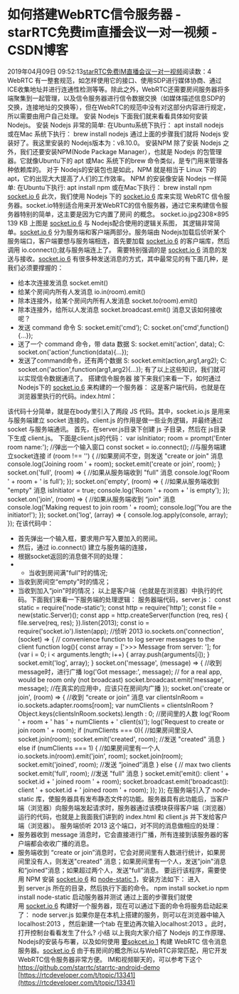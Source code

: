 # 如何搭建WebRTC信令服务器 - starRTC免费im直播会议一对一视频 - CSDN博客
2019年04月09日 09:52:13[starRTC免费IM直播会议一对一视频](https://me.csdn.net/elesos)阅读数：4
WebRTC 有一整套规范，如怎样使用它的接口、使用SDP进行媒体协商、通过ICE收集地址并进行连通性检测等等。除此之外，WebRTC还需要房间服务器将多端聚集到一起管理，以及信令服务器进行信令数据交换（如媒体描述信息SDP的交换，连接地址的交换等），但在WebRTC的规范中没有对这部分内容进行规定，所以需要由用户自己处理。
安装 Nodejs
下面我们就来看看具体如何安装 Nodejs。
安装 Nodejs 非常的简单:
在Ubuntu系统下执行：
apt install nodejs
或在Mac 系统下执行：
brew install nodejs
通过上面的步骤我们就将 Nodejs 安装好了。我这里安装的 Nodejs版本为：v8.10.0。
安装NPM
除了安装 Nodejs 之外，我们还要安装NPM(Node Package Manager），也就是 Nodejs 的包管理器。它就像Ubuntu下的 apt 或Mac 系统下的brew 命令类似，是专门用来管理各种依赖库的。
对于 Nodejs的安装包也是如此，NPM 就是相当于 Linux 下的 apt，它的出现大大提高了人们的工作效率。
NPM 的安装像安装 Nodejs 一样简单:
在Ubuntu下执行:
apt install npm
或在Mac下执行：
brew install npm
[socket.io 6](http://socket.io/)
此次，我们使用 Nodejs 下的 [socket.io 6](http://socket.io/) 库来实现 WebRTC 信令服务器。socket.io特别适合用来开发WebRTC的信令服务器，通过它来构建信令服务器特别的简单，这主要是因为它内置了房间 的概念。
socket.io.jpg2308×895 139 KB
上图是 [socket.io 6](http://socket.io/) 与 Nodejs配合使用的逻辑关系图， 其逻辑非常简单。[socket.io 6](http://socket.io/) 分为服务端和客户端两部分。服务端由 Nodejs加载后侦听某个服务端口，客户端要想与服务端相连，首先要加载 [socket.io 6](http://socket.io/) 的客户端库，然后调用 io.connect();就与服务端连上了。
需要特别强调的是 [socket.io 6](http://socket.io/) 消息的发送与接收。[socket.io 6](http://socket.io/) 有很多种发送消息的方式，其中最常见的有下面几种，是我们必须要撑握的：
- 给本次连接发消息
socket.emit()
- 给某个房间内所有人发消息
io.in(room).emit()
- 除本连接外，给某个房间内所有人发消息
socket.to(room).emit()
- 除本连接外，给所以人发消息
socket.broadcast.emit()
消息又该如何接收呢？
- 发送 command 命令
S: socket.emit('cmd’); C: socket.on('cmd',function(){...});
- 送了一个 command 命令，带 data 数据
S: socket.emit('action', data); C: socket.on('action',function(data){...});
- 发送了command命令，还有两个数据
S: socket.emit(action,arg1,arg2); C: socket.on('action',function(arg1,arg2){...});
有了以上这些知识，我们就可以实现信令数据通讯了。
搭建信令服务器
接下来我们来看一下，如何通过 Nodejs下的 [socket.io 6](http://socket.io/) 来构建的一个服务器：
这是客户端代码，也就是在浏览器里执行的代码。index.html：
<!DOCTYPE html> <html> <head> <title>WebRTC client</title> </head> <body> <script src='/socket.io/socket.io.js'></script> <script src='js/client.js'></script> </body> </html>
该代码十分简单，就是在body里引入了两段 JS 代码。其中，socket.io.js 是用来与服务端建立 socket 连接的。client.js 的作用是做一些业务逻辑，并最终通过 socket 与服务端通讯。
首先，在server.js目录下创建 js 子目录，然后在 js目录下生成 client.js。
下面是client.js的代码：
var isInitiator; room = prompt('Enter room name:'); //弹出一个输入窗口 const socket = io.connect(); //与服务端建立socket连接 if (room !== '') { //如果房间不空，则发送 "create or join" 消息 console.log('Joining room ' + room); socket.emit('create or join', room); } socket.on('full', (room) => { //如果从服务端收到 "full" 消息 console.log('Room ' + room + ' is full'); }); socket.on('empty', (room) => { //如果从服务端收到 "empty" 消息 isInitiator = true; console.log('Room ' + room + ' is empty'); }); socket.on('join', (room) => { //如果从服务端收到 “join" 消息 console.log('Making request to join room ' + room); console.log('You are the initiator!'); }); socket.on('log', (array) => { console.log.apply(console, array); });
在该代码中：
- 首先弹出一个输入框，要求用户写入要加入的房间。
- 然后，通过 io.connect() 建立与服务端的连接，
- 根据socket返回的消息做不同的处理：
- - 当收到房间满"full"时的情况;
- 当收到房间空“empty"时的情况；
- 当收到加入“join"时的情况；
以上是客户端（也就是在浏览器）中执行的代码。下面我们来看一下服务端的处理逻辑：
服务器端代码，server.js：
const static = require('node-static'); const http = require('http'); const file = new(static.Server)(); const app = http.createServer(function (req, res) { file.serve(req, res); }).listen(2013); const io = require('socket.io').listen(app); //侦听 2013 io.sockets.on('connection', (socket) => { // convenience function to log server messages to the client function log(){ const array = ['>>> Message from server: ']; for (var i = 0; i < arguments.length; i++) { array.push(arguments[i]); } socket.emit('log', array); } socket.on('message', (message) => { //收到message时，进行广播 log('Got message:', message); // for a real app, would be room only (not broadcast) socket.broadcast.emit('message', message); //在真实的应用中，应该只在房间内广播 }); socket.on('create or join', (room) => { //收到 “create or join” 消息 var clientsInRoom = io.sockets.adapter.rooms[room]; var numClients = clientsInRoom ? Object.keys(clientsInRoom.sockets).length : 0; //房间里的人数 log('Room ' + room + ' has ' + numClients + ' client(s)'); log('Request to create or join room ' + room); if (numClients === 0){ //如果房间里没人 socket.join(room); socket.emit('created', room); //发送 "created" 消息 } else if (numClients === 1) { //如果房间里有一个人 io.sockets.in(room).emit('join', room); socket.join(room); socket.emit('joined', room); //发送 “joined”消息 } else { // max two clients socket.emit('full', room); //发送 "full" 消息 } socket.emit('emit(): client ' + socket.id + ' joined room ' + room); socket.broadcast.emit('broadcast(): client ' + socket.id + ' joined room ' + room); }); });
在服务端引入了 node-static 库，使服务器具有发布静态文件的功能。服务器具有此功能后，当客户端（浏览器）向服务端发起请求时，服务器通过该模块获得客户端（浏览器）运行的代码，也就是上我面我们讲到的 index.html 和 client.js 并下发给客户端（浏览器）。
服务端侦听 2013 这个端口，对不同的消息做相应的处理：
- 服务器收到 message 消息时，它会直接进行广播，所有连接到该服务器的客户端都会收收广播的消息。
- 服务端收到 “create or join”消息时，它会对房间里有人数进行统计，如果房间里没有人，则发送"created" 消息；如果房间里有一个人，发送"join"消息和“joined"消息；如果超过两个人，发送"full"消息。
要运行该程序，需要使用 NPM 安装 [socket.io 6](http://socket.io/) 和 [node-static 1](https://github.com/cloudhead/node-static)，安装方法如下：
进入到 server.js 所在的目录，然后执行下面的命令。
npm install socket.io npm install node-static
启动服务器并测试
通过上面的步骤我们就使用 [socket.io 6](http://socket.io/) 构建好一个服务器，现在可以通过下面的命令将服务启动起来了：
node server.js
如果你是在本机上搭建的服务，则可以在浏览器中输入 localhost:2013 ，然后新建一个tab 在里边再次输入localhost:2013 。此时，打开控制台看看发生了什么?
小结
以上我向大家介绍了 Nodejs 的工作原理、Nodejs的安装与布署，以及如何使用 [要sokcet.io 1](http://xn--sokcet-vo4r.io/) 构建 WebRTC 信令消息服务器。[socket.io 6](http://socket.io/) 由于有房间的概念所以与WebRTC非常匹配，用它开发WebRTC信令服务器非常方便。
IM和视频聊天的，可以参考下这个 https://github.com/starrtc/starrtc-android-demo
[https://rtcdeveloper.com/t/topic/13341](https://rtcdeveloper.com/t/topic/13341)
